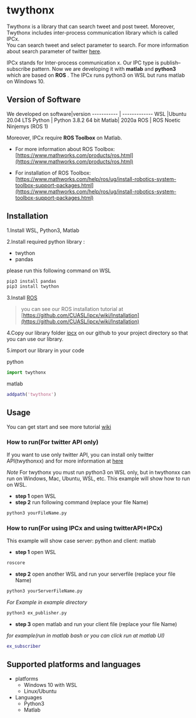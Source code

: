 # twythonx

Twythonx is a library that can search tweet and post tweet. Moreover, Twythonx includes inter-process communication library which is called IPCx.  
You can search tweet and select parameter to search. For more information about search parameter of twitter [here](https://developer.twitter.com/en/docs/tweets/search/api-reference/get-search-tweets).

IPCx stands for Inter-process communication x.
Our IPC type is publish–subscribe pattern. Now we are developing it with **matlab** and **python3** which are based on **ROS** .
The IPCx runs python3 on WSL but runs matlab on Windows 10. 

## Version of Software
We developed on
software|version
----------- | -------------
WSL |Ubuntu 20.04 LTS
Python | Python 3.8.2 64 bit
Matlab| 2020a
ROS | ROS Noetic Ninjemys (ROS 1)

Moreover, IPCx require **ROS Toolbox** on Matlab.
* For more information about ROS Toolbox: [https://www.mathworks.com/products/ros.html](https://www.mathworks.com/products/ros.html)

* For installation of ROS Toolbox: [https://www.mathworks.com/help/ros/ug/install-robotics-system-toolbox-support-packages.html](https://www.mathworks.com/help/ros/ug/install-robotics-system-toolbox-support-packages.html)

## Installation
1.Install WSL, Python3, Matlab 

2.Install required python library : 
* twython
* pandas

please run this following command on WSL
```bash
pip3 install pandas
pip3 install twython
```


3.Install [ROS](http://wiki.ros.org/noetic/Installation/Ubuntu)
> you can see our ROS installation tutorial at [https://github.com/CUASL/ipcx/wiki/Installation](https://github.com/CUASL/ipcx/wiki/Installation)

4.Copy our library folder [ipcx](https://github.com/CUASL/ipcx/tree/master/ipcx) on our github
to your project directory so that you can use our library.

5.import our library in your code
    
python
```python
import twythonx
```
matlab
```matlab
addpath('twythonx')
```

## Usage
You can get start and see more tutorial [wiki](https://github.com/CUASL/ipcx/wiki)

### How to run(For twitter API only)
If you want to use only twitter API, you can install only twitter API(twythonxx) and for more information at  [here](https://github.com/CUASL/twitterAPI)

*Note* For twythonx you must run python3 on WSL only, but in twythonxx can run on Windows, Mac, Ubuntu, WSL, etc.
This example will show how to run on WSL.

*   **step 1** open WSL
*   **step 2**  run following command (replace your file Name)
```bash
python3 yourFileName.py
```


### How to run(For using IPCx and using twitterAPI+IPCx)
This example will show case server: python and client: matlab

*    **step 1** open WSL
```bash
roscore
```

*   **step 2** open another WSL and run your serverfile  (replace your file Name)
```bash
python3 yourServerFileName.py
```

*For Example in example directory*
```bash
python3 ex_publisher.py
```

*   **step 3** open matlab and run your client file (replace your file Name)

*for example(run in matlab bash or you can click run at matlab UI)*
```matlab
ex_subscriber
```

## Supported platforms and languages
- platforms
  - Windows 10 with WSL
  - Linux/Ubuntu
- Languages
  - Python3
  - Matlab
